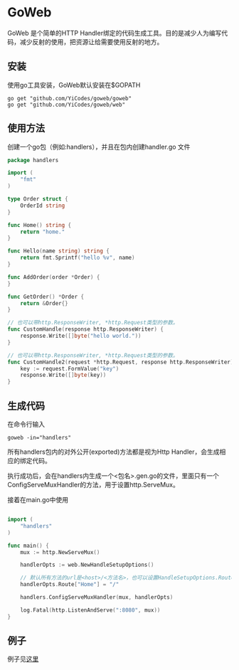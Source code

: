 # GoWeb

GoWeb 是个简单的HTTP Handler绑定的代码生成工具。目的是减少人为编写代码，减少反射的使用，把资源让给需要使用反射的地方。

## 安装

使用go工具安装，GoWeb默认安装在$GOPATH

```shell
go get "github.com/YiCodes/goweb/goweb"
go get "github.com/YiCodes/goweb/web"
```

## 使用方法

创建一个go包（例如:handlers），并且在包内创建handler.go 文件

```handler.go
package handlers

import (
    "fmt"
)

type Order struct {
    OrderId string
}

func Home() string {
    return "home."
}

func Hello(name string) string {
    return fmt.Sprintf("hello %v", name)
}

func AddOrder(order *Order) {
}

func GetOrder() *Order {
    return &Order{}
}

// 也可以带http.ResponseWriter, *http.Request类型的参数。
func CustomHandle(response http.ResponseWriter) {
    response.Write([]byte("hello world."))
}

// 也可以带http.ResponseWriter, *http.Request类型的参数。
func CustomHandle2(request *http.Request, response http.ResponseWriter) {
    key := request.FormValue("key")
    response.Write([]byte(key))
}
```

## 生成代码

在命令行输入

```shell
goweb -in="handlers"
```

所有handlers包内的对外公开(exported)方法都是视为Http Handler，会生成相应的绑定代码。

执行成功后，会在handlers内生成一个<包名>.gen.go的文件，里面只有一个ConfigServeMuxHandler的方法，用于设置http.ServeMux。

接着在main.go中使用

```main.go

import (
    "handlers"
)

func main() {
    mux := http.NewServeMux()

    handlerOpts := web.NewHandleSetupOptions()

    // 默认所有方法的url是<host>/<方法名>，也可以设置HandleSetupOptions.Route，自定义url
    handlerOpts.Route["Home"] = "/"

    handlers.ConfigServeMuxHandler(mux, handlerOpts)

    log.Fatal(http.ListenAndServe(":8080", mux))
}
```

## 例子

例子见[这里](https://github.com/YiCodes/goweb/tree/master/example/webapi)